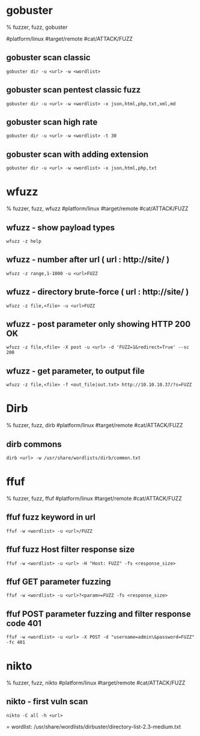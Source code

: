 # gobuster

% fuzzer, fuzz, gobuster

#platform/linux #target/remote #cat/ATTACK/FUZZ
## gobuster scan classic
```
gobuster dir -u <url> -w <wordlist>
```

## gobuster scan pentest classic fuzz
```
gobuster dir -u <url> -w <wordlist> -x json,html,php,txt,xml,md
```

## gobuster scan high rate
```
gobuster dir -u <url> -w <wordlist> -t 30
```

## gobuster scan with adding extension
```
gobuster dir -u <url> -w <wordlist> -x json,html,php,txt
```

# wfuzz

% fuzzer, fuzz, wfuzz
#platform/linux #target/remote #cat/ATTACK/FUZZ 
## wfuzz - show payload types
```
wfuzz -z help
```

## wfuzz - number after url ( url : http://site/ )
```
wfuzz -z range,1-1000 -u <url>FUZZ
```

## wfuzz - directory brute-force ( url : http://site/ )
```
wfuzz -z file,<file> -u <url>FUZZ
```

## wfuzz - post parameter only showing HTTP 200 OK
```
wfuzz -z file,<file> -X post -u <url> -d 'FUZZ=1&redirect=True' --sc 200
```

## wfuzz - get parameter, to output file
```
wfuzz -z file,<file> -f <out_file|out.txt> http://10.10.10.37/?s=FUZZ
```

# Dirb

% fuzzer, fuzz, dirb
#platform/linux #target/remote #cat/ATTACK/FUZZ
## dirb commons
```
dirb <url> -w /usr/share/wordlists/dirb/common.txt
```

# ffuf

% fuzzer, fuzz, ffuf
#platform/linux #target/remote #cat/ATTACK/FUZZ
## ffuf fuzz keyword in url
```
ffuf -w <wordlist> -u <url>/FUZZ
```

## ffuf fuzz Host filter response size
```
ffuf -w <wordlist> -u <url> -H "Host: FUZZ" -fs <response_size>
```

## ffuf GET parameter fuzzing
```
ffuf -w <wordlist> -u <url>?<param>=FUZZ -fs <response_size>
```

## ffuf POST parameter fuzzing and filter response code 401
```
ffuf -w <wordlist> -u <url> -X POST -d "username=admin\&password=FUZZ" -fc 401
```

# nikto

% fuzzer, fuzz, nikto
#platform/linux #target/remote #cat/ATTACK/FUZZ
## nikto - first vuln scan
```
nikto -C all -h <url>
```

= wordlist: /usr/share/wordlists/dirbuster/directory-list-2.3-medium.txt
